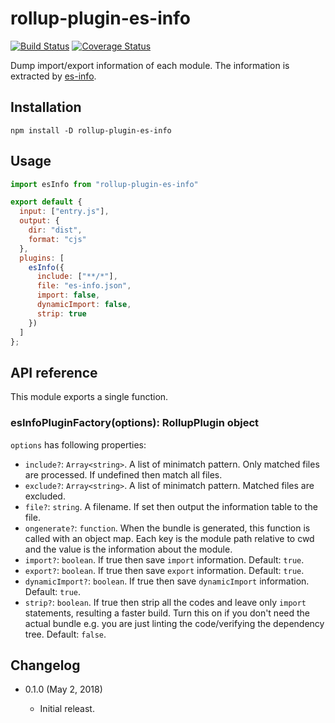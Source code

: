 rollup-plugin-es-info
=====================

[![Build Status](https://travis-ci.org/eight04/rollup-plugin-es-info.svg?branch=master)](https://travis-ci.org/eight04/rollup-plugin-es-info)
[![Coverage Status](https://coveralls.io/repos/github/eight04/rollup-plugin-es-info/badge.svg?branch=master)](https://coveralls.io/github/eight04/rollup-plugin-es-info?branch=master)

Dump import/export information of each module. The information is extracted by [es-info](https://github.com/eight04/es-info).

Installation
------------

```
npm install -D rollup-plugin-es-info
```

Usage
-----

```js
import esInfo from "rollup-plugin-es-info"

export default {
  input: ["entry.js"],
  output: {
    dir: "dist",
    format: "cjs"
  },
  plugins: [
    esInfo({
      include: ["**/*"],
      file: "es-info.json",
      import: false,
      dynamicImport: false,
      strip: true
    })
  ]
};
```

API reference
-------------

This module exports a single function.

### esInfoPluginFactory(options): RollupPlugin object

`options` has following properties:

* `include?`: `Array<string>`. A list of minimatch pattern. Only matched files are processed. If undefined then match all files.
* `exclude?`: `Array<string>`. A list of minimatch pattern. Matched files are excluded.
* `file?`: `string`. A filename. If set then output the information table to the file.
* `ongenerate?`: `function`. When the bundle is generated, this function is called with an object map. Each key is the module path relative to cwd and the value is the information about the module.
* `import?`: `boolean`. If true then save `import` information. Default: `true`.
* `export?`: `boolean`. If true then save `export` information. Default: `true`.
* `dynamicImport?`: `boolean`. If true then save `dynamicImport` information. Default: `true`.
* `strip?`: `boolean`. If true then strip all the codes and leave only `import` statements, resulting a faster build. Turn this on if you don't need the actual bundle e.g. you are just linting the code/verifying the dependency tree. Default: `false`.

Changelog
---------

* 0.1.0 (May 2, 2018)

  - Initial releast.
